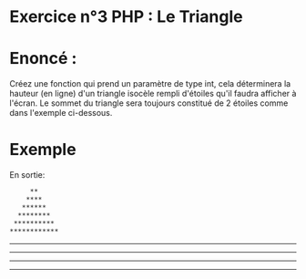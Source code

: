 # Exercice n°3 PHP : Le Triangle

# Enoncé : 
Créez une fonction qui prend un paramètre de type int, cela déterminera la hauteur (en ligne) d'un triangle isocèle rempli d'étoiles qu'il faudra afficher à l'écran. Le sommet du triangle sera toujours constitué de 2 étoiles comme dans l'exemple ci-dessous.

# Exemple



En sortie:

         **
        ****
       ******
      ********
     **********
    ************
   **************
  ****************
 ******************
********************
